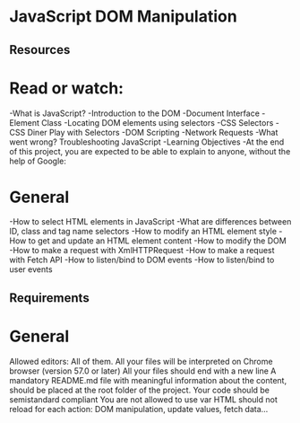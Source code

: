 # JavaScript DOM Manipulation
## Resources
# Read or watch:
-What is JavaScript?
-Introduction to the DOM
-Document Interface
-Element Class
-Locating DOM elements using selectors
-CSS Selectors
-CSS Diner Play with Selectors
-DOM Scripting
-Network Requests
-What went wrong? Troubleshooting JavaScript
-Learning Objectives
-At the end of this project, you are expected to be able to explain to anyone, without the help of Google:

# General
-How to select HTML elements in JavaScript
-What are differences between ID, class and tag name selectors
-How to modify an HTML element style
-How to get and update an HTML element content
-How to modify the DOM
-How to make a request with XmlHTTPRequest
-How to make a request with Fetch API
-How to listen/bind to DOM events
-How to listen/bind to user events
## Requirements
# General
Allowed editors: All of them.
All your files will be interpreted on Chrome browser (version 57.0 or later)
All your files should end with a new line
A mandatory README.md file with meaningful information about the content, should be placed at the root folder of the project.
Your code should be semistandard compliant
You are not allowed to use var
HTML should not reload for each action: DOM manipulation, update values, fetch data…
